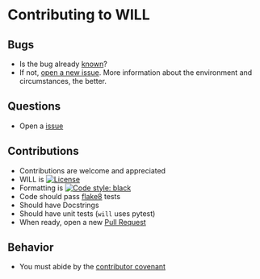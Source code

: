 # Contributing to WILL

## Bugs
- Is the bug already [known](https://github.com/josephwkania/will/issues)? 
- If not, [open a new issue](https://github.com/josephwkania/will/issues/new). More information about the environment and circumstances, the better.

## Questions
- Open a [issue](https://github.com/josephwkania/will/issues/new)

## Contributions
- Contributions are welcome and appreciated
- WILL is [![License](https://img.shields.io/badge/License-BSD_3--Clause-blue.svg)](https://opensource.org/licenses/BSD-3-Clause)
- Formatting is <a href="https://github.com/psf/black"><img alt="Code style: black" src="https://img.shields.io/badge/code%20style-black-000000.svg"></a>
- Code should pass [flake8](https://flake8.pycqa.org/en/latest/) tests
- Should have Docstrings
- Should have unit tests (`will` uses pytest)
- When ready, open a new [Pull Request](https://github.com/josephwkania/will/pulls)

## Behavior
- You must abide by the [contributor covenant](https://www.contributor-covenant.org/version/1/4/code-of-conduct/)